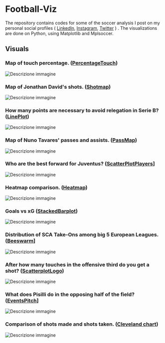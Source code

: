 # Football-Viz

The repository contains codes for some of the soccer analysis I post on my personal social profiles ( [LinkedIn](https://www.linkedin.com/in/alfonso-marino-a5411b2b8/), [Instagram](https://www.instagram.com/romperelalinea/), [Twitter](https://x.com/AlfoMarino0975) )
. The visualizations are done on Python, using Matplotlib and Mplsoccer.

## Visuals

### Map of touch percentage. ([PercentageTouch](PercentageTouch))
![Descrizione immagine](PercentageTouch/figures/heatmap_touch2.png)

### Map of Jonathan David's shots. ([Shotmap](Shotmap))
![Descrizione immagine](Shotmap/figures/retegui_shot_plot.png)

### How many points are necessary to avoid relegation in Serie B? ([LinePlot](LinePlot))
![Descrizione immagine](LinePlot/figures/17posto.png)


### Map of Nuno Tavares' passes and assists. ([PassMap](PassMap))
![Descrizione immagine](PassMap/figures/pitch_nuno.png)


### Who are the best forward for Juventus? ([ScatterPlotPlayers](ScatterPlotPlayers)]
![Descrizione immagine](ScatterPlotPlayers/figures/scatterplot_david.png)

### Heatmap comparison. ([Heatmap](Heatmap))
![Descrizione immagine](Heatmap/figures/heatmap_touch.png)


### Goals vs xG ([StackedBarplot](StackedBarplot))
![Descrizione immagine](StackedBarplot/figures/barplotxg.png)


### Distribution of SCA Take-Ons among big 5 European Leagues. ([Beeswarm](Beeswarm)]
![Descrizione immagine](Beeswarm/figures/beeswarm_sca.png)

### After how many touches in the offensive third do you get a shot? ([ScatterplotLogo](SCatterplotLogo))
![Descrizione immagine](SCatterplotLogo/figures/scatter_tiri.png)


### What does Pisilli do in the opposing half of the field? ([EventsPitch](EventsPitch)]
![Descrizione immagine](EventsPitch/figures/pisilli3rd.png)

### Comparison of shots made and shots taken. ([Cleveland chart](ClevelandChart))
![Descrizione immagine](ClevelandChart/figures/cleveland_assist.png)








